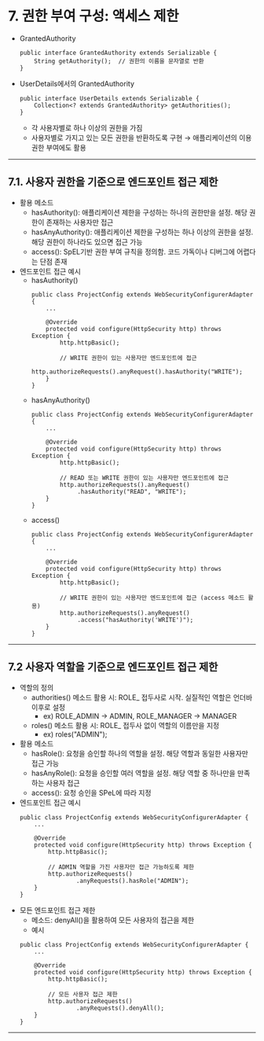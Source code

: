 # 7. 권한 부여 구성: 액세스 제한
  * GrantedAuthority
    ```
    public interface GrantedAuthority extends Serializable {
        String getAuthority();  // 권한의 이름을 문자열로 반환
    }
    ```
  * UserDetails에서의 GrantedAuthority
    ```
    public interface UserDetails extends Serializable {
        Collection<? extends GrantedAuthority> getAuthorities();
    }
    ```
    * 각 사용자별로 하나 이상의 권한을 가짐
    * 사용자별로 가지고 있는 모든 권한을 반환하도록 구현 → 애플리케이션의 이용권한 부여에도 활용
***
 ## 7.1. 사용자 권한을 기준으로 엔드포인트 접근 제한
  * 활용 메소드
    * hasAuthority(): 애플리케이션 제한을 구성하는 하나의 권한만을 설정. 해당 권한이 존재하는 사용자만 접근
    * hasAnyAuthority(): 애플리케이션 제한을 구성하는 하나 이상의 권한을 설정. 해당 권한이 하나라도 있으면 접근 가능
    * access(): SpEL기반 권한 부여 규칙을 정의함. 코드 가독이나 디버그에 어렵다는 단점 존재
  * 엔드포인트 접근 예시
    * hasAuthority()
      ```
      public class ProjectConfig extends WebSecurityConfigurerAdapter {
          ...
    
          @Override
          protected void configure(HttpSecurity http) throws Exception {
              http.httpBasic();
    
              // WRITE 권한이 있는 사용자만 엔드포인트에 접근
              http.authorizeRequests().anyRequest().hasAuthority("WRITE");
          }
      }
      ```
    * hasAnyAuthority()
      ```
      public class ProjectConfig extends WebSecurityConfigurerAdapter {
          ...
    
          @Override
          protected void configure(HttpSecurity http) throws Exception {
              http.httpBasic();
    
              // READ 또는 WRITE 권한이 있는 사용자만 엔드포인트에 접근
              http.authorizeRequests().anyRequest()
                   .hasAuthority("READ", "WRITE");
          }
      }
      ```
    * access()
      ```
      public class ProjectConfig extends WebSecurityConfigurerAdapter {
          ...
    
          @Override
          protected void configure(HttpSecurity http) throws Exception {
              http.httpBasic();
    
              // WRITE 권한이 있는 사용자만 엔드포인트에 접근 (access 메소드 활용)
              http.authorizeRequests().anyRequest()
                   .access("hasAuthority('WRITE')");
          }
      }      
      ```
***
 ## 7.2 사용자 역할을 기준으로 엔드포인트 접근 제한
  * 역할의 정의 
    * authorities() 메소드 활용 시:  ROLE_ 접두사로 시작. 실질적인 역할은 언더바 이후로 설정
      * ex) ROLE_ADMIN → ADMIN, ROLE_MANAGER → MANAGER
    * roles() 메소드 활용 시: ROLE_ 접두사 없이 역할의 이름만을 지정
      * ex) roles("ADMIN");
  * 활용 메소드
    * hasRole(): 요청을 승인할 하나의 역할을 설정. 해당 역할과 동일한 사용자만 접근 가능
    * hasAnyRole(): 요청을 승인할 여러 역할을 설정. 해당 역할 중 하나만을 만족하는 사용자 접근
    * access(): 요청 승인을 SPeL에 따라 지정
  * 엔드포인트 접근 예시
    ```
    public class ProjectConfig extends WebSecurityConfigurerAdapter {
        ...
    
        @Override
        protected void configure(HttpSecurity http) throws Exception {
            http.httpBasic();
    
            // ADMIN 역할을 가진 사용자만 접근 가능하도록 제한
            http.authorizeRequests()
                    .anyRequests().hasRole("ADMIN");
        }
    }
    ```
  * 모든 엔드포인트 접근 제한
    * 메소드: denyAll()을 활용하여 모든 사용자의 접근을 제한
    * 예시
     ```
     public class ProjectConfig extends WebSecurityConfigurerAdapter {
         ...
    
         @Override
         protected void configure(HttpSecurity http) throws Exception {
             http.httpBasic();
    
             // 모든 사용자 접근 제한
             http.authorizeRequests()
                     .anyRequests().denyAll();
         }
     }    
     ```
***